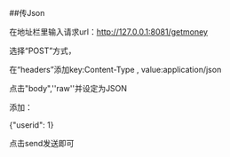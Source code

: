 ##传Json

在地址栏里输入请求url：http://127.0.0.1:8081/getmoney  

选择“POST”方式，  

在“headers”添加key:Content-Type  , value:application/json  

点击"body",''raw''并设定为JSON  

添加：  

{"userid": 1}  

点击send发送即可  
